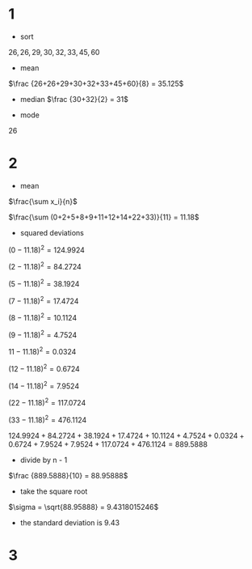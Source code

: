 # 1

* sort

$26,26,29,30,32,33,45,60$

* mean

$\frac {26+26+29+30+32+33+45+60}{8} = 35.125$

* median
$\frac {30+32}{2} = 31$

* mode

$26$

# 2

* mean

$\frac{\sum x_i}{n}$


$\frac{\sum (0+2+5+8+9+11+12+14+22+33)}{11} = 11.18$

* squared deviations

$(0-11.18)^2 = 124.9924$

$(2-11.18)^2 = 84.2724$

$(5-11.18)^2 = 38.1924$

$(7-11.18)^2 = 17.4724$

$(8-11.18)^2 = 10.1124$

$(9-11.18)^2 = 4.7524$

$11-11.18)^2 = 0.0324$

$(12-11.18)^2 = 0.6724$

$(14-11.18)^2 = 7.9524$

$(22-11.18)^2 = 117.0724$

$(33-11.18)^2 = 476.1124$

$124.9924 + 84.2724 + 38.1924 + 17.4724 + 10.1124 + 4.7524 + 0.0324 + 0.6724 + 7.9524 + 7.9524 + 117.0724 + 476.1124 = 889.5888$

* divide by n - 1

$\frac {889.5888}{10} = 88.95888$

* take the square root

$\sigma = \sqrt{88.95888} = 9.4318015246$

* the standard deviation is 9.43

# 3
